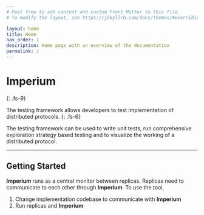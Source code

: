 ```yaml
---
# Feel free to add content and custom Front Matter to this file.
# To modify the layout, see https://jekyllrb.com/docs/themes/#overriding-theme-defaults

layout: home
title: Home
nav_order: 1
description: Home page with an overview of the documentation
permalink: /
---
```


# Imperium
{: .fs-9}

The testing framework allows developers to test implementation of distributed protocols. 
{: .fs-6}

The testing framework can be used to write unit tests, run comprehensive exploration strategy based testing and to visualize the working of a distributed protocol. 

---

## Getting Started

**Imperium** runs as a central monitor between replicas. Replicas need to communicate to each other through **Imperium**. To use the tool,

1. Change implementation codebase to communicate with **Imperium**
2. Run replicas and **Imperium**